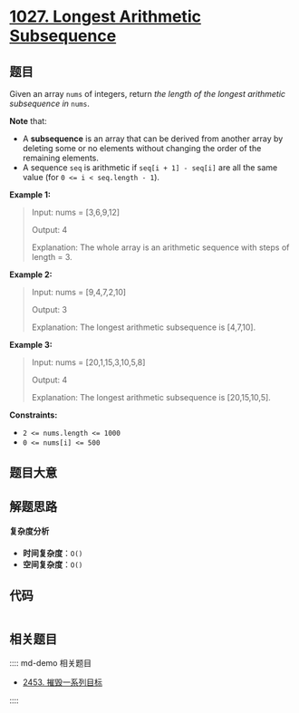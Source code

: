 # [1027. Longest Arithmetic Subsequence](https://leetcode.com/problems/longest-arithmetic-subsequence/)

## 题目

Given an array `nums` of integers, return _the length of the longest
arithmetic subsequence in_ `nums`.

**Note** that:

- A **subsequence** is an array that can be derived from another array by deleting some or no elements without changing the order of the remaining elements.
- A sequence `seq` is arithmetic if `seq[i + 1] - seq[i]` are all the same value (for `0 <= i < seq.length - 1`).

**Example 1:**

> Input: nums = [3,6,9,12]
>
> Output: 4
>
> Explanation: The whole array is an arithmetic sequence with steps of length = 3.

**Example 2:**

> Input: nums = [9,4,7,2,10]
>
> Output: 3
>
> Explanation: The longest arithmetic subsequence is [4,7,10].

**Example 3:**

> Input: nums = [20,1,15,3,10,5,8]
>
> Output: 4
>
> Explanation: The longest arithmetic subsequence is [20,15,10,5].

**Constraints:**

- `2 <= nums.length <= 1000`
- `0 <= nums[i] <= 500`

## 题目大意

## 解题思路

#### 复杂度分析

- **时间复杂度**：`O()`
- **空间复杂度**：`O()`

## 代码

```javascript

```

## 相关题目

:::: md-demo 相关题目

- [2453. 摧毁一系列目标](https://leetcode.com/problems/destroy-sequential-targets)

::::
